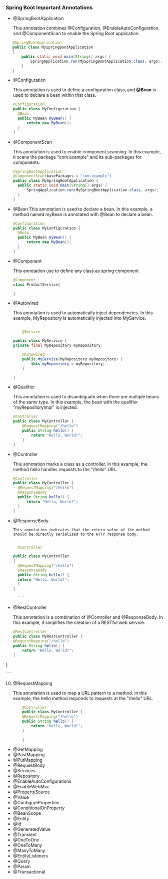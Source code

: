 ### Spring Boot Important Annotations

- @SpringBootApplication

  This annotation combines @Configuration, @EnableAutoConfiguration, and @ComponentScan to enable the Spring Boot application.

```java
   @SpringBootApplication
   public class MySpringBootApplication
   {
       public static void main(String[] args) {
           SpringApplication.run(MySpringBootApplication.class, args);
       }
   }
```

- @Configuration

  This annotation is used to define a configuration class, and **@Bean** is used to declare a bean within that class.

  ```java
  @Configuration
  public class MyConfiguration {
    @Bean
    public MyBean myBean() {
        return new MyBean();
    }
  }
  ```

- @ComponentScan

  This annotation is used to enable component scanning. In this example, it scans the package "com.example" and its sub-packages for components.

  ```java
  @SpringBootApplication
  @ComponentScan(basePackages = "com.example")
  public class MySpringBootApplication {
    public static void main(String[] args) {
        SpringApplication.run(MySpringBootApplication.class, args);
    }
  }

  ```

- @Bean
  This annotation is used to declare a bean. In this example, a method named myBean is annotated with @Bean to declare a bean.

  ```java
  @Configuration
  public class MyConfiguration {
    @Bean
    public MyBean myBean() {
        return new MyBean();
    }
  }


  ```

- @Component

  This annotation use to define any class as spring component

  ```java
  @Component
  class ProductService{

  }
  ```

- @Autowired

  This annotation is used to automatically inject dependencies. In this example, MyRepository is automatically injected into MyService.

  ```java

      @Service

  public class MyService {
  private final MyRepository myRepository;

      @Autowired
      public MyService(MyRepository myRepository) {
          this.myRepository = myRepository;
      }

  }

  ```

- @Qualifier

  This annotation is used to disambiguate when there are multiple beans of the same type. In this example, the bean with the qualifier "myRepositoryImpl" is injected.

  ```java
  @Controller
  public class MyController {
      @RequestMapping("/hello")
      public String hello() {
          return "Hello, World!";
      }
  }

  ```

- @Controller

  This annotation marks a class as a controller. In this example, the method hello handles requests to the "/hello" URL.

  ```java
  @Controller
  public class MyController {
    @RequestMapping("/hello")
    @ResponseBody
    public String hello() {
        return "Hello, World!";
    }
  }


  ```

- @ResponseBody

      This annotation indicates that the return value of the method should be directly serialized to the HTTP response body.

  ````java

    @Controller

  public class MyController
  {
    @RequestMapping("/hello")
    @ResponseBody
    public String hello() {
    return "Hello, World!";
    }
  }

    ```
  ````

- @RestController

  This annotation is a combination of @Controller and @ResponseBody. In this example, it simplifies the creation of a RESTful web service.

  ```java
  @RestController
  public class MyRestController {
  @RequestMapping("/hello")
  public String hello() {
      return "Hello, World!";
  }
  ```

}

    ```

10. @RequestMapping

    This annotation is used to map a URL pattern to a method. In this example, the hello method responds to requests at the "/hello" URL.

    ```java
        @Controller
        public class MyController {
        @RequestMapping("/hello")
        public String hello() {
            return "Hello, World!";
        }

        }


    ```

- @GetMapping
- @PostMapping
- @PutMapping
- @RequestBody
- @Services
- @Repository
- @EnableAutoConfigurations
- @EnableWebMvc
- @PropertySource
- @Value
- @ConfigureProperties
- @ConditionalOnProperty
- @BeanScope
- @Entity
- @Id
- @GeneratedValue
- @Transient
- @OneToOne
- @OneToMany
- @ManyToMany
- @EntityListeners
- @Query
- @Param
- @Transactional

